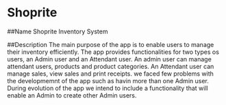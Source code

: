 # Shoprite

##Name
Shoprite Inventory System 

##Description
The main purpose of the app is to enable users to manage their inventory efficiently.
The app provides functionalities for two types os users, an Admin user and an Attendant user.
An admin user can manage attendant users, products and product categories.
An Attendant user can manage sales, view sales and print receipts.
we faced few problems with the developmemnt of the app such as havin more than one Admin user.
During evolution of the app we intend to include a functionality that will enable an Admin to create other Admin users.
